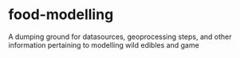 # food-modelling
A dumping ground for datasources, geoprocessing steps, and other information pertaining to modelling wild edibles and game
